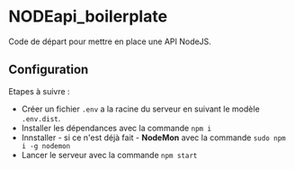 # NODEapi_boilerplate

Code de départ pour mettre en place une API NodeJS.

## Configuration

Etapes à suivre :

- Créer un fichier `.env` a la racine du serveur en suivant le modèle `.env.dist`.
- Installer les dépendances avec la commande `npm i`
- Innstaller - si ce n'est déjà fait - __NodeMon__ avec la commande `sudo npm i -g nodemon`
- Lancer le serveur avec la commande `npm start`